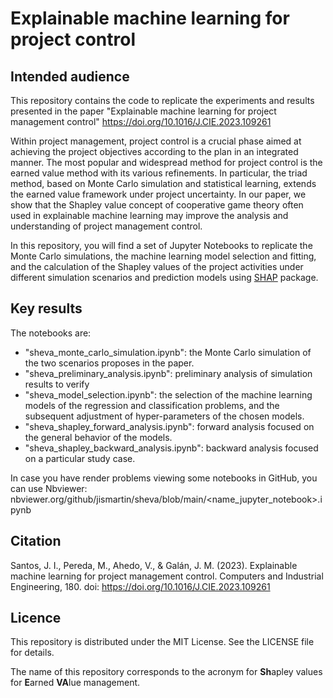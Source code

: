 # Explainable machine learning for project control

## Intended audience
This repository contains the code to replicate the experiments and results presented in the paper "Explainable machine learning for project management control" https://doi.org/10.1016/J.CIE.2023.109261


Within project management, project control is a crucial phase aimed at achieving the project objectives according to the plan in an integrated manner. The most popular and widespread method for project control is the earned value method with its various refinements. In particular, the triad method, based on Monte Carlo simulation and statistical learning, extends the earned value framework under project uncertainty. In our paper, we show that the Shapley value concept of cooperative game theory often used in explainable machine learning may improve the analysis and understanding of project management control. 

In this repository, you will find a set of Jupyter Notebooks to replicate the Monte Carlo simulations, the machine learning model selection and fitting, and the calculation of the Shapley values of the project activities under different simulation scenarios and prediction models using [SHAP](https://github.com/slundberg/shap) package.

## Key results

The notebooks are:
* "sheva_monte_carlo_simulation.ipynb": the Monte Carlo simulation of the two scenarios proposes in the paper.
* "sheva_preliminary_analysis.ipynb": preliminary analysis of simulation results to verify
* "sheva_model_selection.ipynb": the selection of the machine learning models of the regression and classification problems, and the subsequent adjustment of hyper-parameters of the chosen models.
* "sheva_shapley_forward_analysis.ipynb": forward analysis focused on the general behavior of the models.
* "sheva_shapley_backward_analysis.ipynb": backward analysis focused on a particular study case.


In case you have render problems viewing some notebooks in GitHub, you can use Nbviewer: nbviewer.org/github/jismartin/sheva/blob/main/<name_jupyter_notebook>.ipynb

## Citation
Santos, J. I., Pereda, M., Ahedo, V., & Galán, J. M. (2023). Explainable machine learning for project management control. Computers and Industrial Engineering, 180. doi: https://doi.org/10.1016/J.CIE.2023.109261

## Licence

This repository is distributed under the MIT License. See the LICENSE file for details.

The name of this repository corresponds to the acronym for **Sh**apley values for **E**arned **VA**lue management.
